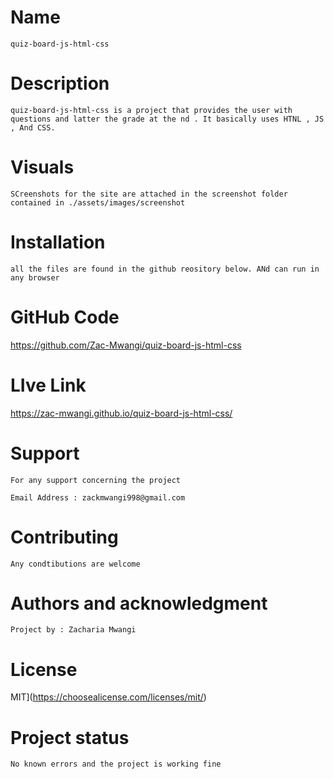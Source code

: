 # Name
    quiz-board-js-html-css
# Description
    
    quiz-board-js-html-css is a project that provides the user with questions and latter the grade at the nd . It basically uses HTNL , JS , And CSS.

# Visuals

    SCreenshots for the site are attached in the screenshot folder contained in ./assets/images/screenshot
<!-- ![result_image]("./assets/images/result.png") -->

# Installation

    all the files are found in the github reository below. ANd can run in any browser

# GitHub Code

https://github.com/Zac-Mwangi/quiz-board-js-html-css

#   LIve Link

https://zac-mwangi.github.io/quiz-board-js-html-css/

# Support
    For any support concerning the project 

    Email Address : zackmwangi998@gmail.com

# Contributing

    Any condtibutions are welcome

# Authors and acknowledgment

    Project by : Zacharia Mwangi

# License
MIT](https://choosealicense.com/licenses/mit/)

# Project status
    No known errors and the project is working fine

